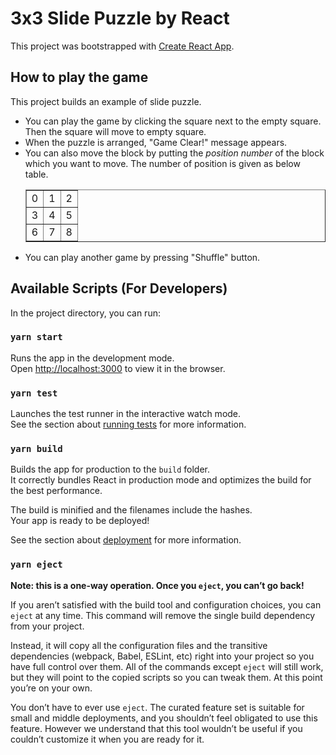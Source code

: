 # 3x3 Slide Puzzle by React

This project was bootstrapped with [Create React App](https://github.com/facebook/create-react-app).

## How to play the game
This project builds an example of slide puzzle. 
* You can play the game by clicking the square next to the empty square. Then the square will move to empty square.
* When the puzzle is arranged, "Game Clear!" message appears.
* You can also move the block by putting the *position number* of the block which you want to move. The number of position is given as below table.
  <table border="1px solid">
  <tr><td>0</td><td>1</td><td>2</td></tr>
  <tr><td>3</td><td>4</td><td>5</td></tr>
  <tr><td>6</td><td>7</td><td>8</td></tr>
  </table>
* You can play another game by pressing "Shuffle" button.

## Available Scripts (For Developers)

In the project directory, you can run:

### `yarn start`

Runs the app in the development mode.\
Open [http://localhost:3000](http://localhost:3000) to view it in the browser.

### `yarn test`

Launches the test runner in the interactive watch mode.\
See the section about [running tests](https://facebook.github.io/create-react-app/docs/running-tests) for more information.

### `yarn build`

Builds the app for production to the `build` folder.\
It correctly bundles React in production mode and optimizes the build for the best performance.

The build is minified and the filenames include the hashes.\
Your app is ready to be deployed!

See the section about [deployment](https://facebook.github.io/create-react-app/docs/deployment) for more information.

### `yarn eject`

**Note: this is a one-way operation. Once you `eject`, you can’t go back!**

If you aren’t satisfied with the build tool and configuration choices, you can `eject` at any time. This command will remove the single build dependency from your project.

Instead, it will copy all the configuration files and the transitive dependencies (webpack, Babel, ESLint, etc) right into your project so you have full control over them. All of the commands except `eject` will still work, but they will point to the copied scripts so you can tweak them. At this point you’re on your own.

You don’t have to ever use `eject`. The curated feature set is suitable for small and middle deployments, and you shouldn’t feel obligated to use this feature. However we understand that this tool wouldn’t be useful if you couldn’t customize it when you are ready for it.

